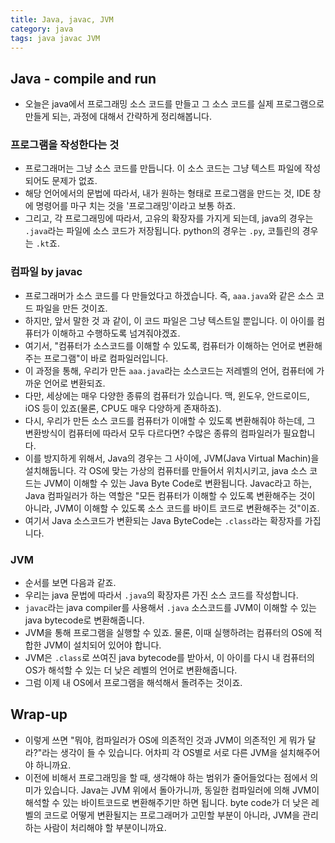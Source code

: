 ```yaml
---
title: Java, javac, JVM
category: java
tags: java javac JVM
---
```


## Java - compile and run

- 오늘은 java에서 프로그래밍 소스 코드를 만들고 그 소스 코드를 실제 프로그램으로 만들게 되는, 과정에 대해서 간략하게 정리해봅니다.

### 프로그램을 작성한다는 것

- 프로그래머는 그냥 소스 코드를 만듭니다. 이 소스 코드는 그냥 텍스트 파일에 작성되어도 문제가 없죠.
- 해당 언어에서의 문법에 따라서, 내가 원하는 형태로 프로그램을 만드는 것, IDE 창에 명령어를 마구 치는 것을 '프로그래밍'이라고 보통 하죠.
- 그리고, 각 프로그래밍에 따라서, 고유의 확장자를 가지게 되는데, java의 경우는 `.java`라는 파일에 소스 코드가 저장됩니다. python의 경우는 `.py`, 코틀린의 경우는 `.kt`죠.

### 컴파일 by javac

- 프로그래머가 소스 코드를 다 만들었다고 하겠습니다. 즉, `aaa.java`와 같은 소스 코드 파일을 만든 것이죠.
- 하지만, 앞서 말한 것 과 같이, 이 코드 파일은 그냥 텍스트일 뿐입니다. 이 아이를 컴퓨터가 이해하고 수행하도록 넘겨줘야겠죠.
- 여기서, "컴퓨터가 소스코드를 이해할 수 있도록, 컴퓨터가 이해하는 언어로 변환해주는 프로그램"이 바로 컴파일러입니다. 
- 이 과정을 통해, 우리가 만든 `aaa.java`라는 소스코드는 저레벨의 언어, 컴퓨터에 가까운 언어로 변환되죠. 
- 다만, 세상에는 매우 다양한 종류의 컴퓨터가 있습니다. 맥, 윈도우, 안드로이드, iOS 등이 있죠(물론, CPU도 매우 다양하게 존재하죠). 
- 다시, 우리가 만든 소스 코드를 컴퓨터가 이애할 수 있도록 변환해줘야 하는데, 그 변환방식이 컴퓨터에 따라서 모두 다르다면? 수많은 종류의 컴파일러가 필요합니다.
- 이를 방지하게 위해서, Java의 경우는 그 사이에, JVM(Java Virtual Machin)을 설치해둡니다. 각 OS에 맞는 가상의 컴퓨터를 만들어서 위치시키고, java 소스 코드는 JVM이 이해할 수 있는 Java Byte Code로 변환됩니다. Javac라고 하는, Java 컴파일러가 하는 역할은 "모든 컴퓨터가 이해할 수 있도록 변환해주는 것이 아니라, JVM이 이해할 수 있도록 소스 코드를 바이트 코드로 변환해주는 것"이죠.
- 여기서 Java 소스코드가 변환되는 Java ByteCode는 `.class`라는 확장자를 가집니다.

### JVM

- 순서를 보면 다음과 같죠.
- 우리는 java 문법에 따라서 `.java`의 확장자른 가진 소스 코드를 작성합니다.
- `javac`라는 java compiler를 사용해서 `.java` 소스코드를 JVM이 이해할 수 있는 java bytecode로 변환해줍니다. 
- JVM을 통해 프로그램을 실행할 수 있죠. 물론, 이때 실행하려는 컴퓨터의 OS에 적합한 JVM이 설치되어 있어야 합니다.
- JVM은 `.class`로 쓰여진 java bytecode를 받아서, 이 아이를 다시 내 컴퓨터의 OS가 해석할 수 있는 더 낮은 레벨의 언어로 변환해줍니다.
- 그럼 이제 내 OS에서 프로그램을 해석해서 돌려주는 것이죠.

## Wrap-up

- 이렇게 쓰면 "뭐야, 컴파일러가 OS에 의존적인 것과 JVM이 의존적인 게 뭐가 달라?"라는 생각이 들 수 있습니다. 어차피 각 OS별로 서로 다른 JVM을 설치해주어야 하니까요.
- 이전에 비해서 프로그래밍을 할 때, 생각해야 하는 범위가 줄어들었다는 점에서 의미가 있습니다. Java는 JVM 위에서 돌아가니까, 동일한 컴파일러에 의해 JVM이 해석할 수 있는 바이트코드로 변환해주기만 하면 됩니다. byte code가 더 낮은 레벨의 코드로 어떻게 변환될지는 프로그래머가 고민할 부분이 아니라, JVM을 관리하는 사람이 처리해야 할 부분이니까요.

